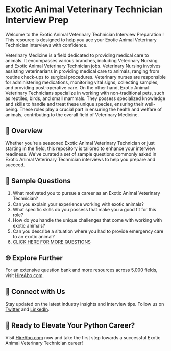 # Exotic Animal Veterinary Technician Interview Prep

Welcome to the Exotic Animal Veterinary Technician Interview Preparation ! This resource is designed to help you ace your Exotic Animal Veterinary Technician interviews with confidence.

Veterinary Medicine is a field dedicated to providing medical care to animals. It encompasses various branches, including Veterinary Nursing and Exotic Animal Veterinary Technician jobs. Veterinary Nursing involves assisting veterinarians in providing medical care to animals, ranging from routine check-ups to surgical procedures. Veterinary nurses are responsible for administering medications, monitoring vital signs, collecting samples, and providing post-operative care. On the other hand, Exotic Animal Veterinary Technicians specialize in working with non-traditional pets, such as reptiles, birds, and small mammals. They possess specialized knowledge and skills to handle and treat these unique species, ensuring their well-being. These roles play a crucial part in ensuring the health and welfare of animals, contributing to the overall field of Veterinary Medicine.

## 🚀 Overview

Whether you're a seasoned Exotic Animal Veterinary Technician or just starting in the field, this repository is tailored to enhance your interview readiness. We've curated a set of sample questions commonly asked in Exotic Animal Veterinary Technician interviews to help you prepare and succeed.

## 📝 Sample Questions

1. What motivated you to pursue a career as an Exotic Animal Veterinary Technician?
2. Can you explain your experience working with exotic animals?
3. What specific skills do you possess that make you a good fit for this role?
4. How do you handle the unique challenges that come with working with exotic animals?
5. Can you describe a situation where you had to provide emergency care to an exotic animal?
6. [CLICK HERE FOR MORE QUESTIONS](https://hireabo.com/job/24_1_11/Exotic%20Animal%20Veterinary%20Technician)

## 🌐 Explore Further

For an extensive question bank and more resources across 5,000 fields, visit [HireAbo.com](https://www.hireabo.com).

## 📱 Connect with Us

Stay updated on the latest industry insights and interview tips. Follow us on [Twitter](https://twitter.com/hireabo) and [LinkedIn](https://www.linkedin.com/in/hire-abo-3609972a8/).

## 🚀 Ready to Elevate Your Python Career?

Visit [HireAbo.com](https://www.hireabo.com) now and take the first step towards a successful Exotic Animal Veterinary Technician career!
